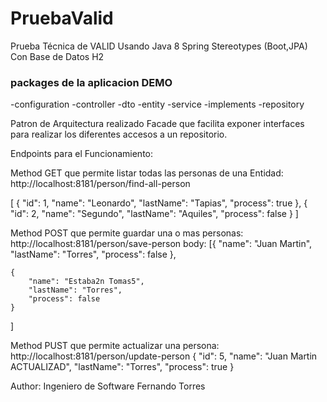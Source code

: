 # PruebaValid
Prueba Técnica de VALID
Usando Java 8 Spring Stereotypes (Boot,JPA) Con Base de Datos H2

### packages de la aplicacion DEMO
-configuration
-controller
-dto
-entity
-service
-implements
-repository

Patron de Arquitectura realizado Facade que facilita exponer interfaces para realizar los diferentes accesos a un repositorio.

Endpoints para el Funcionamiento:

Method GET que permite listar todas las personas de una Entidad:
http://localhost:8181/person/find-all-person

[
    {
        "id": 1,
        "name": "Leonardo",
        "lastName": "Tapias",
        "process": true
    },
    {
        "id": 2,
        "name": "Segundo",
        "lastName": "Aquiles",
        "process": false
    }
] 

Method POST que permite guardar una o mas personas: 
http://localhost:8181/person/save-person
body: 
[{
        "name": "Juan Martin",
        "lastName": "Torres",
        "process": false
    },
    
    {
        "name": "Estaba2n Tomas5",
        "lastName": "Torres",
        "process": false
    }
]

Method PUST que permite actualizar una persona: 
http://localhost:8181/person/update-person
{
    "id": 5,
    "name": "Juan Martin ACTUALIZAD",
    "lastName": "Torres",
    "process": true
}
    
Author: Ingeniero de Software Fernando Torres     
    





